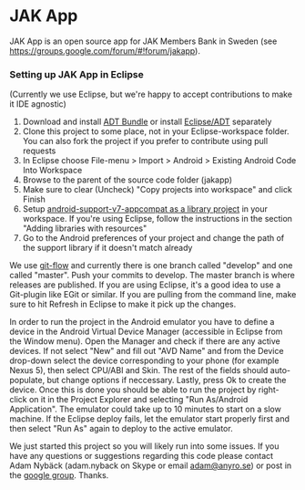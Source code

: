 # JAK App

JAK App is an open source app for JAK Members Bank in Sweden (see https://groups.google.com/forum/#!forum/jakapp).

### Setting up JAK App in Eclipse
(Currently we use Eclipse, but we're happy to accept contributions to make it IDE agnostic)

1. Download and install [ADT Bundle](http://developer.android.com/sdk/installing/bundle.html) or install [Eclipse/ADT](http://developer.android.com/sdk/index.html) separately
2. Clone this project to some place, not in your Eclipse-workspace folder. You can also fork the project if you prefer to contribute using pull requests
3. In Eclipse choose File-menu > Import > Android > Existing Android Code Into Workspace
4. Browse to the parent of the source code folder (jakapp)
5. Make sure to clear (Uncheck) "Copy projects into workspace" and click Finish
6. Setup [android-support-v7-appcompat as a library project](https://developer.android.com/tools/support-library/setup.html#libs-with-res) in your workspace. If you're using Eclipse, follow the instructions in the section "Adding libraries with resources"
7. Go to the Android preferences of your project and change the path of the support library if it doesn't match already

We use [git-flow](https://github.com/nvie/gitflow) and currently there is one branch called "develop" and one called "master". Push your commits to develop. The master branch is where releases are published. If you are using Eclipse, it's a good idea to use a Git-plugin like EGit or similar. If you are pulling from the command line, make sure to hit Refresh in Eclipse to make it pick up the changes.

In order to run the project in the Android emulator you have to define a device in the Android Virtual Device Manager (accessible in Eclipse from the Window menu). Open the Manager and check if there are any active devices. If not select "New" and fill out "AVD Name" and from the Device drop-down select the device corresponding to your phone (for example Nexus 5), then select CPU/ABI and Skin. The rest of the fields should auto-populate, but change options if neccessary. Lastly, press Ok to create the device. Once this is done you should be able to run the project by right-click on it in the Project Explorer and selecting "Run As/Android Application". The emulator could take up to 10 minutes to start on a slow machine. If the Eclipse deploy fails, let the emulator start properly first and then select "Run As" again to deploy to the active emulator.

We just started this project so you will likely run into some issues.
If you have any questions or suggestions regarding this code please
contact Adam Nybäck (adam.nyback on Skype or email adam@anyro.se) or
post in the [google group](https://groups.google.com/forum/#!forum/jakapp).
Thanks.

